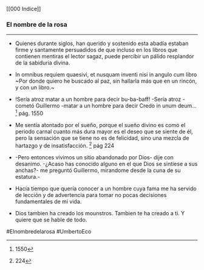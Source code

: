[[000 Indice]] 

### El nombre de la rosa
---

+ Quienes durante siglos, han querido y sostenido esta abadía estaban firme y santamente persuadidos de que incluso en los libros que contienen mentiras el lector sagaz, puede percibir un pálido resplandor de la sabiduria divina.

+ In omnibus requiem quaesivi, et nusquam inventi nisi in angulo cum libro
~Por donde quiero he buscado al paz, sin hallarla más que en un rincón, y con un libro.~

+ !Sería atroz matar a un hombre para decir bu-ba-baff!
	-Sería atroz - cometó Guillermo -matar a un hombre para decir Credo in unum deum... [^1]
pág. 1550

+ Me sentía atontado por el sueño, porque el sueño divino es como el periodo carnal cuanto más dura mayor es el deseo que se siente de él, pero la sensación que se tiene no es de felicidad, sino una mezcla de hartazgo y de insatisfacción. [^2] 
pág 224

+ -Pero entonces vivimos un sitio abandonado por Dios- dije con desanimo.
	-¿Acaso has conocido alguno en el que Dios se sintiese a sus anchas?- me preguntó Guillermo, mirandome desde la cuna de su estatura.-

+ Hacía tiempo que quería conocer a un hombre cuya fama me ha servido de lección y de advertencia para tomar no pocas decisiones fundamentales de mi vida.
 
+ Dios tambien ha creado los mounstros. Tambien te ha creado a ti. Y quiere que se hable de todo.


 #Elnombredelarosa #UmbertoEco 
 
 [^1]: 1550
 [^2]: 224